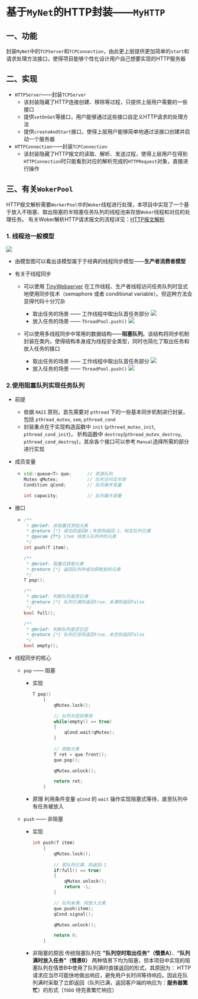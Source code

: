 # 基于`MyNet`的HTTP封装——`MyHTTP`

## 一、功能

封装`MyNet`中的`TCPServer`和`TCPConnection`，由此更上层提供更加简单的`start`和请求处理方法接口，使得项目能够个性化设计用户自己想要实现的HTTP服务器



## 二、实现

- `HTTPServer`——封装`TCPServer`
  - 该封装隐藏了HTTP连接创建、移除等过程，只提供上层用户需要的一些接口
  - 提供`setOnGet`等接口，用户能够通过这些接口自定义HTTP请求的处理方法
  - 提供`createAndStart`接口，使得上层用户能够简单地通过该接口创建并启动一个服务器
- `HTTPConnection`——封装`TCPConnection`
  - 该封装隐藏了HTTP报文的读取、解析、发送过程，使得上层用户在得到`HTTPConnection`时只能看到对应的解析完成的`HTTPRequest`对象，直接进行操作



## 三、有关`WokerPool`

HTTP报文解析需要`WorkerPool`中的`Woker`线程进行处理，本项目中实现了一个基于放入不阻塞、取出阻塞的半阻塞任务队列的线程池来存放`Woker`线程和对应的处理任务。
有关Woker解析HTTP请求报文的流程详见：[HTTP报文解析](https://github.com/Phos35/MyTinyWebServer/blob/master/Documents/MyHTTP/HTTPRequestParser.md)

### 1. 线程池一般模型

![](http://43.138.43.178:8000/image/ThreadPool.drawio.png)

- 由模型图可以看出该模型属于于经典的线程同步模型——**生产者消费者模型** 

- 有关于线程同步
  - 可以使用 [TinyWebserver](https://github.com/qinguoyi/TinyWebServer) 在工作线程、生产者线程访问任务队列时显式地使用同步技术（semaphore 或者 conditional variable）。但这种方法会显得代码十分冗杂
    - 取出任务的场景 —— 工作线程中取出队首任务部分
      ![](http://43.138.43.178:8000/image/obsolete_pop.png)
    - 放入任务的场景 —— `ThreadPool.push()`
      ![](http://43.138.43.178:8000/image/obsolete_push.png)

  - 可以使用多线程同步中常用的数据结构——**阻塞队列**。该结构将同步机制封装在类内，使得结构本身成为线程安全类型，同时也简化了取出任务和放入任务的接口
    - 取出任务的场景 —— 工作线程中取出队首任务部分
      ![](http://43.138.43.178:8000/image/new_pop.png)
    - 放入任务的场景 —— `ThreadPool.push()`
      ![](http://43.138.43.178:8000/image/new_push.png)



### 2.使用阻塞队列实现任务队列

- 前提

  - 依据 `RAII` 原则，首先需要对 `pthread` 下的一些基本同步机制进行封装，包括 `pthread_mutex`, `sem`, `pthread_cond`
  - 封装重点在于实现构造函数中 `init` (`pthread_mutex_init`, `pthread_cond_init`)， 析构函数中 `destroy`(`pthread_mutex_destroy`, `pthread_cond_destroy`)，其余各个接口可以参考 `Manual`选择所需的部分进行实现

- 成员变量

  - ```c++
    std::queue<T> que;      // 资源队列
    Mutex qMutex;           // 队列访问互斥锁
    Condition qCond;        // 队列条件变量
    
    int capacity;           // 队列最大容量
    ```

  

- 接口

  - ```c++
    /**
     * @brief: 非阻塞式添加元素 
     * @return {*} 成功则返回0；失败则返回-1，标志队列已满
     * @param {T*} item 待放入队列中的元素
     */    
    int push(T item);
    
    /**
     * @brief: 阻塞式获取元素
     * @return {*} 返回队列中成功获取到的元素
     */    
    T pop();
    
    /**
     * @brief: 判断队列是否已满
     * @return {*} 队列已满则返回true，未满则返回false
     */    
    bool full();
    
    /**
     * @brief: 判断队列是否已空
     * @return {*} 队列已空则返回true，未空则返回false
     */    
    bool empty();
    ```

  

- 线程同步的核心

  - `pop` —— 阻塞

    - 实现

      ```c++
      T pop()
          {
              qMutex.lock();
      
              // 队列为空则等待
              while(empty() == true)
              {
                  qCond.wait(qMutex);
              }
              
              // 获取元素
              T ret = que.front();
              que.pop();
      
              qMutex.unlock();
      
              return ret;
          }
      ```

      

    - 原理
      利用条件变量 `qCond` 的 `wait` 操作实现阻塞式等待，直至队列中有任务被放入

  - `push` —— 非阻塞

    - 实现

      ```c++
      int push(T item)
          {
              qMutex.lock();
              
              // 若队列已满，则返回-1
              if(full() == true)
              {
                  qMutex.unlock();
                  return -1;
              }
      
              // 队列未满，则放入元素
              que.push(item);
              qCond.signal();
      
              qMutex.unlock();
      
              return 0;
          }
      
      ```

      

    - 非阻塞的原因
      传统阻塞队列在 **"队列空时取出任务"（情景A）**、**“队列满时放入任务”（情景B）** 两种情景下均为阻塞，但本项目中实现的阻塞队列在情景B中使用了队列满时直接返回的形式，其原因为：
      HTTP请求应当尽可能快地做出响应，避免用户长时间等待响应。因此在队列满时采取了立即返回（队列已满，返回客户端的响应为：**服务器繁忙**）的形式（`TODO` 待完善繁忙响应）

